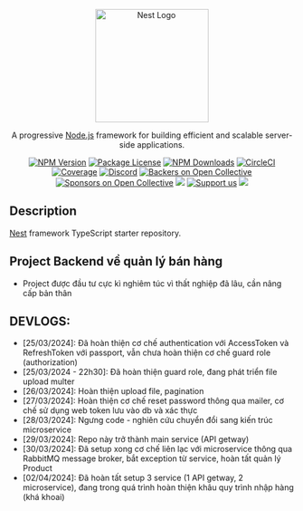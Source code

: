 <p align="center">
  <a href="http://nestjs.com/" target="blank"><img src="https://nestjs.com/img/logo-small.svg" width="200" alt="Nest Logo" /></a>
</p>

[circleci-image]: https://img.shields.io/circleci/build/github/nestjs/nest/master?token=abc123def456
[circleci-url]: https://circleci.com/gh/nestjs/nest

  <p align="center">A progressive <a href="http://nodejs.org" target="_blank">Node.js</a> framework for building efficient and scalable server-side applications.</p>
    <p align="center">
<a href="https://www.npmjs.com/~nestjscore" target="_blank"><img src="https://img.shields.io/npm/v/@nestjs/core.svg" alt="NPM Version" /></a>
<a href="https://www.npmjs.com/~nestjscore" target="_blank"><img src="https://img.shields.io/npm/l/@nestjs/core.svg" alt="Package License" /></a>
<a href="https://www.npmjs.com/~nestjscore" target="_blank"><img src="https://img.shields.io/npm/dm/@nestjs/common.svg" alt="NPM Downloads" /></a>
<a href="https://circleci.com/gh/nestjs/nest" target="_blank"><img src="https://img.shields.io/circleci/build/github/nestjs/nest/master" alt="CircleCI" /></a>
<a href="https://coveralls.io/github/nestjs/nest?branch=master" target="_blank"><img src="https://coveralls.io/repos/github/nestjs/nest/badge.svg?branch=master#9" alt="Coverage" /></a>
<a href="https://discord.gg/G7Qnnhy" target="_blank"><img src="https://img.shields.io/badge/discord-online-brightgreen.svg" alt="Discord"/></a>
<a href="https://opencollective.com/nest#backer" target="_blank"><img src="https://opencollective.com/nest/backers/badge.svg" alt="Backers on Open Collective" /></a>
<a href="https://opencollective.com/nest#sponsor" target="_blank"><img src="https://opencollective.com/nest/sponsors/badge.svg" alt="Sponsors on Open Collective" /></a>
  <a href="https://paypal.me/kamilmysliwiec" target="_blank"><img src="https://img.shields.io/badge/Donate-PayPal-ff3f59.svg"/></a>
    <a href="https://opencollective.com/nest#sponsor"  target="_blank"><img src="https://img.shields.io/badge/Support%20us-Open%20Collective-41B883.svg" alt="Support us"></a>
  <a href="https://twitter.com/nestframework" target="_blank"><img src="https://img.shields.io/twitter/follow/nestframework.svg?style=social&label=Follow"></a>
</p>
  <!--[![Backers on Open Collective](https://opencollective.com/nest/backers/badge.svg)](https://opencollective.com/nest#backer)
  [![Sponsors on Open Collective](https://opencollective.com/nest/sponsors/badge.svg)](https://opencollective.com/nest#sponsor)-->

## Description

[Nest](https://github.com/nestjs/nest) framework TypeScript starter repository.

## Project Backend về quản lý bán hàng

- Project được đầu tư cực kì nghiêm túc vì thất nghiệp đã lâu, cần nâng cấp bản thân

## DEVLOGS:

- [25/03/2024]: Đã hoàn thiện cơ chế authentication với AccessToken và RefreshToken với passport, vẫn chưa hoàn thiện cơ chế guard role (authorization)
- [25/03/2024 - 22h30]: Đã hoàn thiện guard role, đang phát triển file upload multer
- [26/03/2024]: Hoàn thiện upload file, pagination
- [27/03/2024]: Hoàn thiện cơ chế reset password thông qua mailer, cơ chế sử dụng web token lưu vào db và xác thực
- [28/03/2024]: Ngưng code - nghiên cứu chuyển đổi sang kiến trúc microservice
- [29/03/2024]: Repo này trở thành main service (API getway)
- [30/03/2024]: Đã setup xong cơ chế liên lạc với microservice thông qua RabbitMQ message broker, bắt exception từ service, hoàn tất quản lý Product
- [02/04/2024]: Đã hoàn tất setup 3 service (1 API getway, 2 microservice), đang trong quá trình hoàn thiện khâu quy trình nhập hàng (khá khoai)
